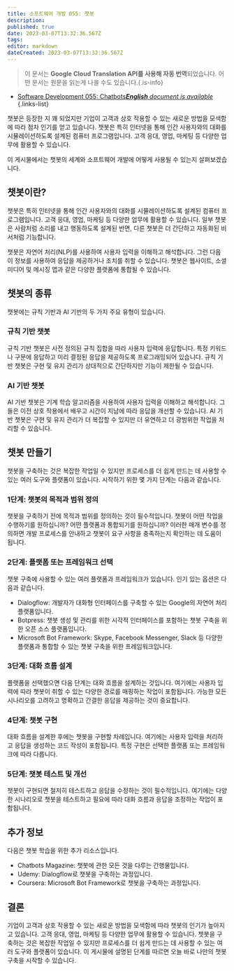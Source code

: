 ```yaml
---
title: 소프트웨어 개발 055: 챗봇
description: 
published: true
date: 2023-03-07T13:32:36.567Z
tags: 
editor: markdown
dateCreated: 2023-03-07T13:32:36.567Z
---
```


> 이 문서는 **Google Cloud Translation API를 사용해 자동 번역**되었습니다.
어떤 문서는 원문을 읽는게 나을 수도 있습니다.{.is-info}



- [Software Development 055: Chatbots***English** document is available*](/en/Knowledge-base/Software-Development/Learning/software-development-055-chatbots)
{.links-list}



챗봇은 등장한 지 꽤 되었지만 기업이 고객과 상호 작용할 수 있는 새로운 방법을 모색함에 따라 점차 인기를 얻고 있습니다. 챗봇은 특히 인터넷을 통해 인간 사용자와의 대화를 시뮬레이션하도록 설계된 컴퓨터 프로그램입니다. 고객 응대, 영업, 마케팅 등 다양한 업무에 활용할 수 있습니다.

이 게시물에서는 챗봇의 세계와 소프트웨어 개발에 어떻게 사용될 수 있는지 살펴보겠습니다.

## 챗봇이란?

챗봇은 특히 인터넷을 통해 인간 사용자와의 대화를 시뮬레이션하도록 설계된 컴퓨터 프로그램입니다. 고객 응대, 영업, 마케팅 등 다양한 업무에 활용할 수 있습니다. 일부 챗봇은 사람처럼 소리를 내고 행동하도록 설계된 반면, 다른 챗봇은 더 간단하고 자동화된 비서처럼 기능합니다.

챗봇은 자연어 처리(NLP)를 사용하여 사용자 입력을 이해하고 해석합니다. 그런 다음 이 정보를 사용하여 응답을 제공하거나 조치를 취할 수 있습니다. 챗봇은 웹사이트, 소셜 미디어 및 메시징 앱과 같은 다양한 플랫폼에 통합될 수 있습니다.

## 챗봇의 종류

챗봇에는 규칙 기반과 AI 기반의 두 가지 주요 유형이 있습니다.

### 규칙 기반 챗봇

규칙 기반 챗봇은 사전 정의된 규칙 집합을 따라 사용자 입력에 응답합니다. 특정 키워드나 구문에 응답하고 미리 결정된 응답을 제공하도록 프로그래밍되어 있습니다. 규칙 기반 챗봇은 구현 및 유지 관리가 상대적으로 간단하지만 기능이 제한될 수 있습니다.

### AI 기반 챗봇

AI 기반 챗봇은 기계 학습 알고리즘을 사용하여 사용자 입력을 이해하고 해석합니다. 그들은 이전 상호 작용에서 배우고 시간이 지남에 따라 응답을 개선할 수 있습니다. AI 기반 챗봇은 구현 및 유지 관리가 더 복잡할 수 있지만 더 유연하고 더 광범위한 작업을 처리할 수 있습니다.

## 챗봇 만들기

챗봇을 구축하는 것은 복잡한 작업일 수 있지만 프로세스를 더 쉽게 만드는 데 사용할 수 있는 여러 도구와 플랫폼이 있습니다. 시작하기 위한 몇 가지 단계는 다음과 같습니다.

### 1단계: 챗봇의 목적과 범위 정의

챗봇을 구축하기 전에 목적과 범위를 정의하는 것이 필수적입니다. 챗봇이 어떤 작업을 수행하기를 원하십니까? 어떤 플랫폼과 통합되기를 원하십니까? 이러한 매개 변수를 정의하면 개발 프로세스를 안내하고 챗봇이 요구 사항을 충족하는지 확인하는 데 도움이 됩니다.

### 2단계: 플랫폼 또는 프레임워크 선택

챗봇 구축에 사용할 수 있는 여러 플랫폼과 프레임워크가 있습니다. 인기 있는 옵션은 다음과 같습니다.

- Dialogflow: 개발자가 대화형 인터페이스를 구축할 수 있는 Google의 자연어 처리 플랫폼입니다.
- Botpress: 챗봇 생성 및 관리를 위한 시각적 인터페이스를 포함하는 챗봇 구축을 위한 오픈 소스 플랫폼입니다.
- Microsoft Bot Framework: Skype, Facebook Messenger, Slack 등 다양한 플랫폼과 통합할 수 있는 챗봇 구축을 위한 프레임워크입니다.

### 3단계: 대화 흐름 설계

플랫폼을 선택했으면 다음 단계는 대화 흐름을 설계하는 것입니다. 여기에는 사용자 입력에 따라 챗봇이 취할 수 있는 다양한 경로를 매핑하는 작업이 포함됩니다. 가능한 모든 시나리오를 고려하고 명확하고 간결한 응답을 제공하는 것이 중요합니다.

### 4단계: 챗봇 구현

대화 흐름을 설계한 후에는 챗봇을 구현할 차례입니다. 여기에는 사용자 입력을 처리하고 응답을 생성하는 코드 작성이 포함됩니다. 특정 구현은 선택한 플랫폼 또는 프레임워크에 따라 다릅니다.

### 5단계: 챗봇 테스트 및 개선

챗봇이 구현되면 철저히 테스트하고 응답을 수정하는 것이 필수적입니다. 여기에는 다양한 시나리오로 챗봇을 테스트하고 필요에 따라 대화 흐름과 응답을 조정하는 작업이 포함됩니다.

## 추가 정보

다음은 챗봇 학습을 위한 추가 리소스입니다.

- Chatbots Magazine: 챗봇에 관한 모든 것을 다루는 간행물입니다.
- Udemy: Dialogflow로 챗봇을 구축하는 과정입니다.
- Coursera: Microsoft Bot Framework로 챗봇을 구축하는 과정입니다.

## 결론

기업이 고객과 상호 작용할 수 있는 새로운 방법을 모색함에 따라 챗봇의 인기가 높아지고 있습니다. 고객 응대, 영업, 마케팅 등 다양한 업무에 활용할 수 있습니다. 챗봇을 구축하는 것은 복잡한 작업일 수 있지만 프로세스를 더 쉽게 만드는 데 사용할 수 있는 여러 도구와 플랫폼이 있습니다. 이 게시물에 설명된 단계를 따르면 오늘 바로 나만의 챗봇 구축을 시작할 수 있습니다.